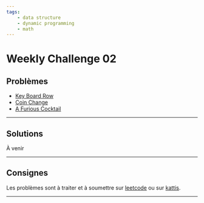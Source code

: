 ```yaml
---
tags:
    - data structure
    - dynamic programming
    - math       
---
```


# Weekly Challenge 02

## Problèmes

* [Key Board Row](https://leetcode.com/problems/keyboard-row/)
* [Coin Change](https://leetcode.com/problems/coin-change/)
* [A Furious Cocktail](https://open.kattis.com/problems/cocktail)
---

## Solutions

À venir

---

## Consignes

Les problèmes sont à traiter et à soumettre sur [leetcode](https://leetcode.com/) ou sur [kattis](https://open.kattis.com/).

---
